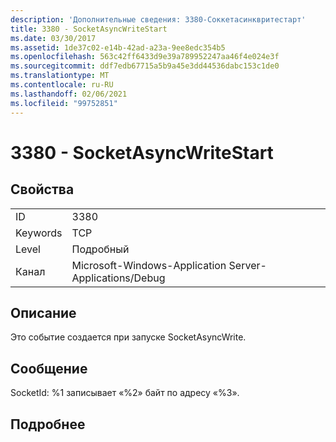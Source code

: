 ```yaml
---
description: 'Дополнительные сведения: 3380-Соккетасинквритестарт'
title: 3380 - SocketAsyncWriteStart
ms.date: 03/30/2017
ms.assetid: 1de37c02-e14b-42ad-a23a-9ee8edc354b5
ms.openlocfilehash: 563c42ff6433d9e39a789952247aa46f4e024e3f
ms.sourcegitcommit: ddf7edb67715a5b9a45e3dd44536dabc153c1de0
ms.translationtype: MT
ms.contentlocale: ru-RU
ms.lasthandoff: 02/06/2021
ms.locfileid: "99752851"
---
```

# <a name="3380---socketasyncwritestart"></a>3380 - SocketAsyncWriteStart

## <a name="properties"></a>Свойства  
  
|||  
|-|-|  
|ID|3380|  
|Keywords|TCP|  
|Level|Подробный|  
|Канал|Microsoft-Windows-Application Server-Applications/Debug|  
  
## <a name="description"></a>Описание  

 Это событие создается при запуске SocketAsyncWrite.  
  
## <a name="message"></a>Сообщение  

 SocketId: %1 записывает «%2» байт по адресу «%3».  
  
## <a name="details"></a>Подробнее
